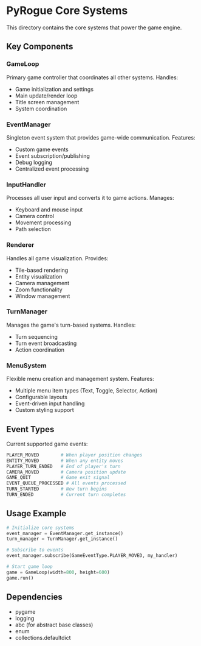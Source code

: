 # PyRogue Core Systems

This directory contains the core systems that power the game engine.

## Key Components

### GameLoop
Primary game controller that coordinates all other systems. Handles:
- Game initialization and settings
- Main update/render loop
- Title screen management
- System coordination

### EventManager
Singleton event system that provides game-wide communication. Features:
- Custom game events
- Event subscription/publishing
- Debug logging
- Centralized event processing

### InputHandler
Processes all user input and converts it to game actions. Manages:
- Keyboard and mouse input
- Camera control
- Movement processing
- Path selection

### Renderer
Handles all game visualization. Provides:
- Tile-based rendering
- Entity visualization
- Camera management
- Zoom functionality
- Window management

### TurnManager
Manages the game's turn-based systems. Handles:
- Turn sequencing
- Turn event broadcasting
- Action coordination

### MenuSystem
Flexible menu creation and management system. Features:
- Multiple menu item types (Text, Toggle, Selector, Action)
- Configurable layouts
- Event-driven input handling
- Custom styling support

## Event Types
Current supported game events:
```python
PLAYER_MOVED        # When player position changes
ENTITY_MOVED        # When any entity moves
PLAYER_TURN_ENDED   # End of player's turn
CAMERA_MOVED        # Camera position update
GAME_QUIT           # Game exit signal
EVENT_QUEUE_PROCESSED # All events processed
TURN_STARTED        # New turn begins
TURN_ENDED          # Current turn completes
```

## Usage Example
```python
# Initialize core systems
event_manager = EventManager.get_instance()
turn_manager = TurnManager.get_instance()

# Subscribe to events
event_manager.subscribe(GameEventType.PLAYER_MOVED, my_handler)

# Start game loop
game = GameLoop(width=800, height=600)
game.run()
```

## Dependencies
- pygame
- logging
- abc (for abstract base classes)
- enum
- collections.defaultdict
